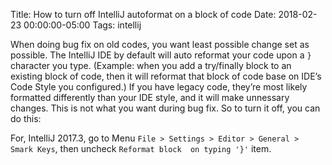 Title: How to turn off IntelliJ autoformat on a block of code
Date: 2018-02-23 00:00:00-05:00
Tags: intellij



When doing bug fix on old codes, you want least possible change set as
possible. The IntelliJ IDE by default will auto reformat your code upon
a `}` character you type. (Example: when you add a try/finally block to
an existing block of code, then it will reformat that block of code base
on IDE’s Code Style you configured.) If you have legacy code, they’re
most likely formatted differently than your IDE style, and it will make
unnessary changes. This is not what you want during bug fix. So to turn
it off, you can do this:

For, IntelliJ 2017.3, go to Menu
`File > Settings > Editor > General > Smark Keys`, then uncheck
`Reformat block  on typing '}'` item.

